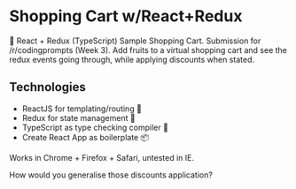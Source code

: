 # Shopping Cart w/React+Redux

🛒  React + Redux (TypeScript) Sample Shopping Cart. Submission for /r/codingprompts (Week 3). Add fruits
to a virtual shopping cart and see the redux events going through, while applying discounts when stated.

## Technologies

* ReactJS for templating/routing 📖
* Redux for state management 🏁
* TypeScript as type checking compiler 👮
* Create React App as boilerplate 📦

Works in Chrome + Firefox + Safari, untested in IE.



How would you generalise those discounts application? 
